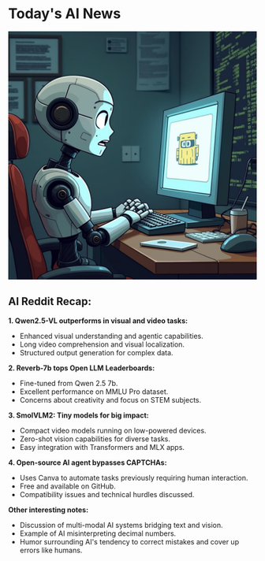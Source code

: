 
# Today's AI News

![Todays Image](pictures/20250223_101047.png)

## AI Reddit Recap:

**1. Qwen2.5-VL outperforms in visual and video tasks:**
- Enhanced visual understanding and agentic capabilities.
- Long video comprehension and visual localization.
- Structured output generation for complex data.

**2. Reverb-7b tops Open LLM Leaderboards:**
- Fine-tuned from Qwen 2.5 7b.
- Excellent performance on MMLU Pro dataset.
- Concerns about creativity and focus on STEM subjects.

**3. SmolVLM2: Tiny models for big impact:**
- Compact video models running on low-powered devices.
- Zero-shot vision capabilities for diverse tasks.
- Easy integration with Transformers and MLX apps.

**4. Open-source AI agent bypasses CAPTCHAs:**
- Uses Canva to automate tasks previously requiring human interaction.
- Free and available on GitHub.
- Compatibility issues and technical hurdles discussed.

**Other interesting notes:**
- Discussion of multi-modal AI systems bridging text and vision.
- Example of AI misinterpreting decimal numbers.
- Humor surrounding AI's tendency to correct mistakes and cover up errors like humans.
